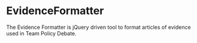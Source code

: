 EvidenceFormatter
=================

The Evidence Formatter is jQuery driven tool to format articles of evidence used in Team Policy Debate.

